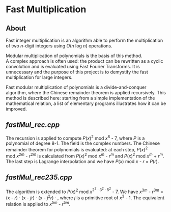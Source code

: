 # Fast Multiplication

## About

Fast integer multiplication is an algorithm able to perform the multiplication of two *n*-digit integers using *O*(*n* log *⁡n*) operations.

Modular multiplication of polynomials is the basis of this method.  
A complex approach is often used: the product can be rewritten as a cyclic convolution and is evaluated using Fast Fourier Transforms. It is unnecessary and the purpose of this project is to demystify the fast multiplication for large integers.

Fast modular multiplication of polynomials is a divide-and-conquer algorithm, where the Chinese remainder theorem is applied recursively. This method is described here: starting from a simple implementation of the mathematical relation, a list of elementary programs illustrates how it can be improved.

## *fastMul_rec.cpp*

The recursion is applied to compute *P*(*x*)<sup>2</sup> mod&nbsp;*x*<sup>8</sup>&nbsp;-&nbsp;7, where *P* is a polynomial of degree 8-1. The field is the complex numbers. The Chinese remainder theorem for polynomials is evaluated: at each step, *P*(*x*)<sup>2</sup> mod&nbsp;*x*<sup>2*m*</sup>&nbsp;-&nbsp;*r*<sup>2*m*</sup> is calculated from *P*(*x*)<sup>2</sup> mod&nbsp;*x*<sup>*m*</sup>&nbsp;-&nbsp;*r*<sup>*m*</sup> and *P*(*x*)<sup>2</sup> mod&nbsp;*x*<sup>*m*</sup>&nbsp;+&nbsp;*r*<sup>*m*</sup>. The last step is Lagrange interpolation and we have *P*(*x*) mod&nbsp;*x*&nbsp;-&nbsp;*r* = *P*(*r*).

## *fastMul_rec235.cpp*

The algorithm is extended to *P*(*x*)<sup>2</sup> mod&nbsp;*x*<sup>2<sup>2</sup>&nbsp;&middot;&nbsp;3<sup>2</sup>&nbsp;&middot;&nbsp;5<sup>2</sup></sup>&nbsp;-&nbsp;7. We have *x*<sup>3*m*</sup>&nbsp;-&nbsp;*r*<sup>3*m*</sup> = (x&nbsp;-&nbsp;*r*)&nbsp;&middot;&nbsp;(x&nbsp;-&nbsp;*jr*)&nbsp;&middot;&nbsp;(x&nbsp;-&nbsp;*j*<sup>2</sup>*r*)&nbsp;&middot;&nbsp;, where *j* is a primitive root of *x*<sup>3</sup>&nbsp;-&nbsp;1</sup>. The equivalent relation is applied to *x*<sup>5*m*</sup>&nbsp;-&nbsp;*r*<sup>5*m*</sup>.

